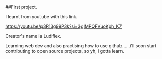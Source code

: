 ##First project.

I learnt from youtube with this link. 

https://youtu.be/p3R13g99P3k?si=3gIMPQFVuoKph_K7

Creator's name is Ludiflex.

Learning web dev and also practising how to use github......i'll soon start contributing to open source projects, so yh, i gotta learn.